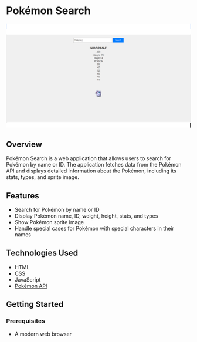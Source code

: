 # Pokémon Search

![Pokémon](images/pokemon.png)

## Overview

Pokémon Search is a web application that allows users to search for Pokémon by name or ID. The application fetches data from the Pokémon API and displays detailed information about the Pokémon, including its stats, types, and sprite image.

## Features

- Search for Pokémon by name or ID
- Display Pokémon name, ID, weight, height, stats, and types
- Show Pokémon sprite image
- Handle special cases for Pokémon with special characters in their names

## Technologies Used

- HTML
- CSS
- JavaScript
- [Pokémon API](https://pokeapi.co/)

## Getting Started

### Prerequisites

- A modern web browser

###